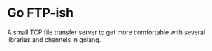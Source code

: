 # Go FTP-ish
A small TCP file transfer server to get more comfortable
with several libraries and channels in golang.

